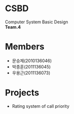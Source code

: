 # CSBD
Computer System Basic Design  
**Team.4**

# Members
- 문승제(2010136046)
- 박종훈(2011136045)
- 우용근(2011136073)

# Projects
- Rating system of call priority
